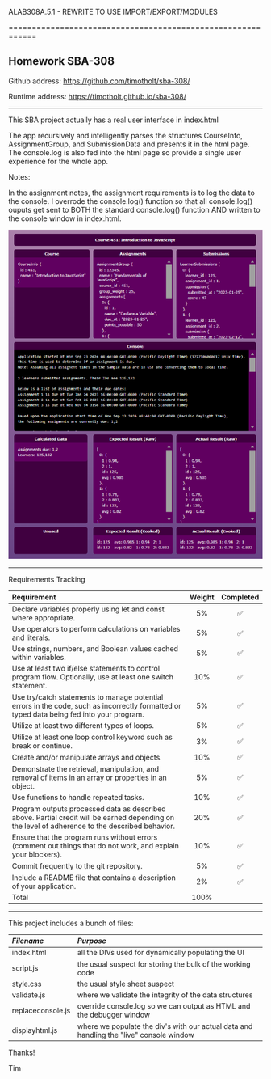 ALAB308A.5.1 -
REWRITE TO USE IMPORT/EXPORT/MODULES

============================================================

Homework SBA-308
---

Github address: https://github.com/timotholt/sba-308/

Runtime address: https://timotholt.github.io/sba-308/

---

This SBA project actually has a real user interface in index.html

The app recursively and intelligently parses the structures
CourseInfo, AssignmentGroup, and SubmissionData and presents it in
the html page. The console.log is also fed into the html page so
provide a single user experience for the whole app.

Notes:

In the assignment notes, the assignment requirements is to log the data
to the console. I overrode the console.log() function so that all
console.log() ouputs get sent to BOTH the standard console.log() function
AND written to the console window in index.html.

![Alt text](https://github.com/timotholt/sba-308/blob/main/Screenshot.png)

---

Requirements Tracking

| Requirement | Weight | Completed |
| :--- | :---: | :---: |
| Declare variables properly using let and const where appropriate. |  5%  |  ✅  |
| Use operators to perform calculations on variables and literals.  |  5%  |  ✅  |
| Use strings, numbers, and Boolean values cached within variables.  |  5%  |  ✅  |
| Use at least two if/else statements to control program flow. Optionally, use at least one switch statement.  |  10%   |  ✅  |
| Use try/catch statements to manage potential errors in the code, such as incorrectly formatted or typed data being fed into your program.  |  5%  |  ✅  |
| Utilize at least two different types of loops.  |  5%  |  ✅ |
| Utilize at least one loop control keyword such as break or continue.  |  3%  |  ✅ |
| Create and/or manipulate arrays and objects. | 10% | ✅ |
| Demonstrate the retrieval, manipulation, and removal of items in an array or properties in an object.	| 5% | ✅ |
| Use functions to handle repeated tasks. | 10% | ✅ |
| Program outputs processed data as described above. Partial credit will be earned depending on the level of adherence to the described behavior. | 20% | ✅ |
| Ensure that the program runs without errors (comment out things that do not work, and explain your blockers). | 10% | ✅ |
| Commit frequently to the git repository. | 5% | ✅ |
| Include a README file that contains a description of your application. | 2% | ✅ |
| Total | 100% | |

---

This project includes a bunch of files:

| *Filename* | *Purpose* |
| :--- | :--- |
| index.html | all the DIVs used for dynamically populating the UI |
| script.js | the usual suspect for storing the bulk of the working code | 
| style.css | the usual style sheet suspect |
| validate.js | where we validate the integrity of the data structures  |
| replaceconsole.js | override console.log so we can output as HTML and the debugger window |
| displayhtml.js | where we populate the div's with our actual data and handling the "live" console window |


Thanks!

Tim
